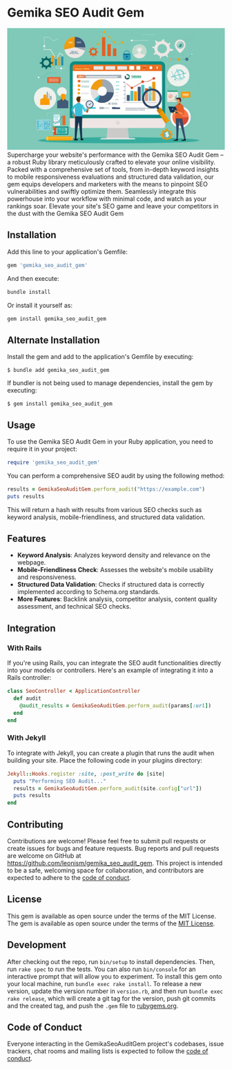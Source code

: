 # Gemika SEO Audit Gem

![screenshot](gemika_seo_audit_gem.png)
Supercharge your website's performance with the Gemika SEO Audit Gem – a robust Ruby library meticulously crafted to elevate your online visibility. Packed with a comprehensive set of tools, from in-depth keyword insights to mobile responsiveness evaluations and structured data validation, our gem equips developers and marketers with the means to pinpoint SEO vulnerabilities and swiftly optimize them. Seamlessly integrate this powerhouse into your workflow with minimal code, and watch as your rankings soar. Elevate your site's SEO game and leave your competitors in the dust with the Gemika SEO Audit Gem

## Installation

Add this line to your application's Gemfile:

```ruby
gem 'gemika_seo_audit_gem'
```

And then execute:

```bash
bundle install
```

Or install it yourself as:

```bash
gem install gemika_seo_audit_gem
```

## Alternate Installation

Install the gem and add to the application's Gemfile by executing:

    $ bundle add gemika_seo_audit_gem

If bundler is not being used to manage dependencies, install the gem by executing:

    $ gem install gemika_seo_audit_gem

## Usage

To use the Gemika SEO Audit Gem in your Ruby application, you need to require it in your project:

```ruby
require 'gemika_seo_audit_gem'
```

You can perform a comprehensive SEO audit by using the following method:

```ruby
results = GemikaSeoAuditGem.perform_audit("https://example.com")
puts results
```

This will return a hash with results from various SEO checks such as keyword analysis, mobile-friendliness, and structured data validation.

## Features

- **Keyword Analysis**: Analyzes keyword density and relevance on the webpage.
- **Mobile-Friendliness Check**: Assesses the website's mobile usability and responsiveness.
- **Structured Data Validation**: Checks if structured data is correctly implemented according to Schema.org standards.
- **More Features**: Backlink analysis, competitor analysis, content quality assessment, and technical SEO checks.

## Integration

### With Rails

If you're using Rails, you can integrate the SEO audit functionalities directly into your models or controllers. Here's an example of integrating it into a Rails controller:

```ruby
class SeoController < ApplicationController
  def audit
    @audit_results = GemikaSeoAuditGem.perform_audit(params[:url])
  end
end
```

### With Jekyll

To integrate with Jekyll, you can create a plugin that runs the audit when building your site. Place the following code in your plugins directory:

```ruby
Jekyll::Hooks.register :site, :post_write do |site|
  puts "Performing SEO Audit..."
  results = GemikaSeoAuditGem.perform_audit(site.config["url"])
  puts results
end
```

## Contributing

Contributions are welcome! Please feel free to submit pull requests or create issues for bugs and feature requests. Bug reports and pull requests are welcome on GitHub at https://github.com/leonism/gemika_seo_audit_gem. This project is intended to be a safe, welcoming space for collaboration, and contributors are expected to adhere to the [code of conduct](https://github.com/leonism/gemika_seo_audit_gem/blob/main/CODE_OF_CONDUCT.md).

## License

This gem is available as open source under the terms of the MIT License. The gem is available as open source under the terms of the [MIT License](https://opensource.org/licenses/MIT).

## Development

After checking out the repo, run `bin/setup` to install dependencies. Then, run `rake spec` to run the tests. You can also run `bin/console` for an interactive prompt that will allow you to experiment.
To install this gem onto your local machine, run `bundle exec rake install`. To release a new version, update the version number in `version.rb`, and then run `bundle exec rake release`, which will create a git tag for the version, push git commits and the created tag, and push the `.gem` file to [rubygems.org](https://rubygems.org).

## Code of Conduct

Everyone interacting in the GemikaSeoAuditGem project's codebases, issue trackers, chat rooms and mailing lists is expected to follow the [code of conduct](https://github.com/[USERNAME]/gemika_seo_audit_gem/blob/main/CODE_OF_CONDUCT.md).
